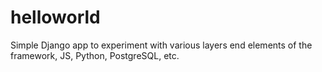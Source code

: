 # helloworld
Simple Django app to experiment with various layers end elements of the framework, JS, Python, PostgreSQL, etc.
